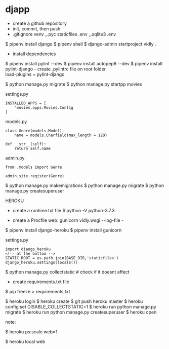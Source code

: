 # djapp

- create a github repository
- init, commit, then push
- .gitignore
  venv
  _.pyc
  staticfiles
  .env
  _.sqlite3
  .env

\$ pipenv install django
\$ pipenv shell
\$ django-admin startproject vidly .

- install dependencies

\$ pipenv install pylint --dev
\$ pipenv install autopep8 --dev
\$ pipenv install pylint-django -
create .pylintrc file on root folder  
 load-plugins = pylint-django

$ python manage.py migrate
$ python manage.py startpp movies

settings.py

    INSTALLED_APPS = [
        'movies.apps.Movies.Config
    ]

models.py

    class Genre(models.Model):
        name = models.Charfield(max_length = 120)

    def __str__(self):
        return self.name

admin.py

    from .models import Genre

    admin.site.register(Genre)

\$ python manage.py makemigrations
\$ python manage.py migrate
\$ python manage.py createsuperuser

HEROKU

- create a runtime.txt file
  \$ python -V
  python-3.7.3

- create a Procfile
  web: gunicorn vidly.wsgi --log-file -

$ pipenv install django-heroku
$ pipenv install gunicorn

settings.py

    import django_heroku
    <!-- at the bottom -->
    STATIC_ROOT = os.path.join(BASE_DIR,'staticfiles')
    django_heroku.settings(locals())

\$ python manage.py collectstatic # check if it doesnt affect

- create requirements.txt file

\$ pip freeze > requirements.txt

$ heroku login
$ heroku create
$ git push heroku master
$ heroku config:set DISABLE_COLLECTSTATIC=1
$ heroku run python manage.py migrate
$ heroku run python manage.py createsuperuser
\$ heroku open

note:

\$ heroku ps:scale web=1

\$ heroku local web
